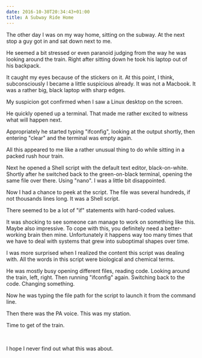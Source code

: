 ```yaml
---
date: 2016-10-30T20:34:43+01:00
title: A Subway Ride Home
---
```


The other day I was on my way home, sitting on the subway.
At the next stop a guy got in and sat down next to me.<!--more-->


He seemed a bit stressed or even paranoid judging from the way he was looking around the train.
Right after sitting down he took his laptop out of his backpack.

It caught my eyes because of the stickers on it.
At this point, I think, subconsciously I became a little suspicious already. It was not a Macbook.
It was a rather big, black laptop with sharp edges.

My suspicion got confirmed when I saw a Linux desktop on the screen.

He quickly opened up a terminal. That made me rather excited to witness what will happen next.

Appropriately he started typing "ifconfig", looking at the output shortly, then entering "clear" and the terminal was empty again.

All this appeared to me like a rather unusual thing to do while sitting in a packed rush hour train.

Next he opened a Shell script with the default text editor, black-on-white.
Shortly after he switched back to the green-on-black terminal, opening the same file over there.
Using "nano". I was a little bit disappointed.

Now I had a chance to peek at the script.
The file was several hundreds, if not thousands lines long. It was a Shell script.

There seemed to be a lot of "if" statements with hard-coded values.

It was shocking to see someone can manage to work on something like this.
Maybe also impressive. To cope with this, you definitely need a better-working brain then mine.
Unfortunately it happens way too many times that we have to deal with systems that grew into suboptimal shapes over time.

I was more surprised when I realized the content this script was dealing with.
All the words in this script were biological and chemical terms.

He was mostly busy opening different files, reading code.
Looking around the train, left, right. Then running "ifconfig" again.
Switching back to the code. Changing something.

Now he was typing the file path for the script to  launch it from the command line.

Then there was the PA voice. This was my station.

Time to get of the train.

<br>

I hope I never find out what this was about.
